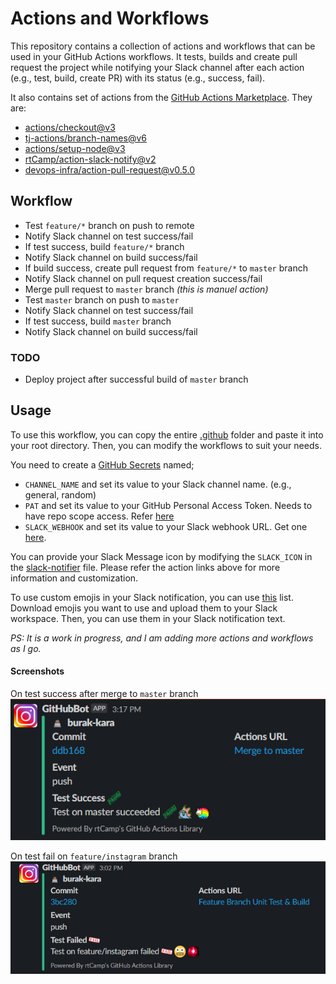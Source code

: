# Actions and Workflows

This repository contains a collection of actions and workflows that can be used in your GitHub Actions workflows.
It tests, builds and create pull request the project while notifying your Slack channel after each action (e.g., test, build, create PR) with its status (e.g., success, fail).


It also contains set of actions from the [GitHub Actions Marketplace](https://github.com/marketplace?type=actions). 
They are:
- [actions/checkout@v3](https://github.com/marketplace/actions/checkout)
- [tj-actions/branch-names@v6](https://github.com/marketplace/actions/branch-names)
- [actions/setup-node@v3](https://github.com/marketplace/actions/setup-node-js-environment)
- [rtCamp/action-slack-notify@v2](https://github.com/marketplace/actions/slack-notify)
- [devops-infra/action-pull-request@v0.5.0](https://github.com/marketplace/actions/github-action-for-creating-pull-requests)

## Workflow
- Test `feature/*` branch on push to remote
- Notify Slack channel on test success/fail
- If test success, build `feature/*` branch
- Notify Slack channel on build success/fail
- If build success, create pull request from `feature/*` to `master` branch
- Notify Slack channel on pull request creation success/fail
- Merge pull request to `master` branch _(this is manuel action)_
- Test `master` branch on push to `master`
- Notify Slack channel on test success/fail
- If test success, build `master` branch
- Notify Slack channel on build success/fail

### TODO
- Deploy project after successful build of `master` branch

## Usage
To use this workflow, you can copy the entire [.github](.github) folder and paste it into your root directory.
Then, you can modify the workflows to suit your needs.

You need to create a [GitHub Secrets](https://docs.github.com/en/actions/security-guides/encrypted-secrets#creating-encrypted-secrets-for-a-repository) named;
- `CHANNEL_NAME` and set its value to your Slack channel name. (e.g., general, random)
- `PAT` and set its value to your GitHub Personal Access Token. Needs to have repo scope access. Refer [here](https://docs.github.com/en/authentication/keeping-your-account-and-data-secure/creating-a-personal-access-token)
- `SLACK_WEBHOOK` and set its value to your Slack webhook URL. Get one [here](https://slack.com/apps/A0F7XDUAZ-incoming-webhooks).

You can provide your Slack Message icon by modifying the `SLACK_ICON` in the [slack-notifier](.github/actions/slack-notifier/action.yml) file.
Please refer the action links above for more information and customization. 


To use custom emojis in your Slack notification, you can use [this](https://slackmojis.com/) list. 
Download emojis you want to use and upload them to your Slack workspace. 
Then, you can use them in your Slack notification text.

_PS: It is a work in progress, and I am adding more actions and workflows as I go._

#### Screenshots
On test success after merge to `master` branch
![Slack notification on success](images/success.png)

On test fail on `feature/instagram` branch
![Slack notification on fail](images/fail.png)